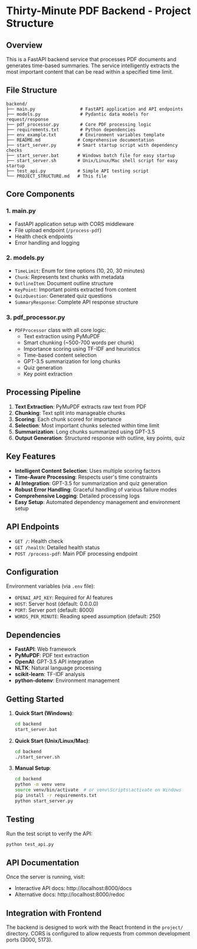 # Thirty-Minute PDF Backend - Project Structure

## Overview
This is a FastAPI backend service that processes PDF documents and generates time-based summaries. The service intelligently extracts the most important content that can be read within a specified time limit.

## File Structure

```
backend/
├── main.py                 # FastAPI application and API endpoints
├── models.py               # Pydantic data models for request/response
├── pdf_processor.py        # Core PDF processing logic
├── requirements.txt        # Python dependencies
├── env_example.txt         # Environment variables template
├── README.md              # Comprehensive documentation
├── start_server.py        # Smart startup script with dependency checks
├── start_server.bat       # Windows batch file for easy startup
├── start_server.sh        # Unix/Linux/Mac shell script for easy startup
├── test_api.py            # Simple API testing script
└── PROJECT_STRUCTURE.md   # This file
```

## Core Components

### 1. main.py
- FastAPI application setup with CORS middleware
- File upload endpoint (`/process-pdf`)
- Health check endpoints
- Error handling and logging

### 2. models.py
- `TimeLimit`: Enum for time options (10, 20, 30 minutes)
- `Chunk`: Represents text chunks with metadata
- `OutlineItem`: Document outline structure
- `KeyPoint`: Important points extracted from content
- `QuizQuestion`: Generated quiz questions
- `SummaryResponse`: Complete API response structure

### 3. pdf_processor.py
- `PDFProcessor` class with all core logic:
  - Text extraction using PyMuPDF
  - Smart chunking (~500-700 words per chunk)
  - Importance scoring using TF-IDF and heuristics
  - Time-based content selection
  - GPT-3.5 summarization for long chunks
  - Quiz generation
  - Key point extraction

## Processing Pipeline

1. **Text Extraction**: PyMuPDF extracts raw text from PDF
2. **Chunking**: Text split into manageable chunks
3. **Scoring**: Each chunk scored for importance
4. **Selection**: Most important chunks selected within time limit
5. **Summarization**: Long chunks summarized using GPT-3.5
6. **Output Generation**: Structured response with outline, key points, quiz

## Key Features

- **Intelligent Content Selection**: Uses multiple scoring factors
- **Time-Aware Processing**: Respects user's time constraints
- **AI Integration**: GPT-3.5 for summarization and quiz generation
- **Robust Error Handling**: Graceful handling of various failure modes
- **Comprehensive Logging**: Detailed processing logs
- **Easy Setup**: Automated dependency management and environment setup

## API Endpoints

- `GET /`: Health check
- `GET /health`: Detailed health status
- `POST /process-pdf`: Main PDF processing endpoint

## Configuration

Environment variables (via `.env` file):
- `OPENAI_API_KEY`: Required for AI features
- `HOST`: Server host (default: 0.0.0.0)
- `PORT`: Server port (default: 8000)
- `WORDS_PER_MINUTE`: Reading speed assumption (default: 250)

## Dependencies

- **FastAPI**: Web framework
- **PyMuPDF**: PDF text extraction
- **OpenAI**: GPT-3.5 API integration
- **NLTK**: Natural language processing
- **scikit-learn**: TF-IDF analysis
- **python-dotenv**: Environment management

## Getting Started

1. **Quick Start (Windows)**:
   ```cmd
   cd backend
   start_server.bat
   ```

2. **Quick Start (Unix/Linux/Mac)**:
   ```bash
   cd backend
   ./start_server.sh
   ```

3. **Manual Setup**:
   ```bash
   cd backend
   python -m venv venv
   source venv/bin/activate  # or venv\Scripts\activate on Windows
   pip install -r requirements.txt
   python start_server.py
   ```

## Testing

Run the test script to verify the API:
```bash
python test_api.py
```

## API Documentation

Once the server is running, visit:
- Interactive API docs: http://localhost:8000/docs
- Alternative docs: http://localhost:8000/redoc

## Integration with Frontend

The backend is designed to work with the React frontend in the `project/` directory. CORS is configured to allow requests from common development ports (3000, 5173). 